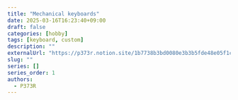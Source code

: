 ```yaml
---
title: "Mechanical keyboards"
date: 2025-03-16T16:23:40+09:00
draft: false
categories: [hobby]
tags: [keyboard, custom]
description: ""
externalUrl: "https://p373r.notion.site/1b7738b3bd0080e3b3b5fde48e05f1c7?v=1b7738b3bd0080ad9240000cfd026e2a"
slug: ""
series: []
series_order: 1
authors:
  - P373R
---
```


